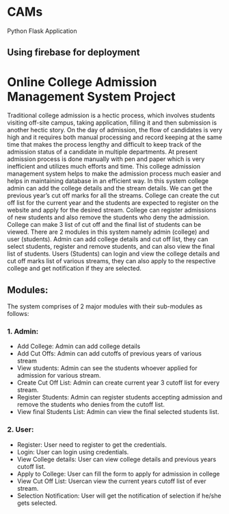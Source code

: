 # CAMs
Python Flask Application  

## Using firebase for deployment

# Online College Admission Management System Project

Traditional college admission is a hectic process, which involves students visiting off-site campus, taking application, filling it and then submission is another hectic story. On the day of admission, the flow of candidates is very high and it requires both manual processing and record keeping at the same time that makes the process lengthy and difficult to keep track of the admission status of a candidate in multiple departments. At present admission process is done manually with pen and paper which is very inefficient and utilizes much efforts and time. This college admission management system helps to make the admission process much easier and helps in maintaining database in an efficient way. In this system college admin can add the college details and the stream details. We can get the previous year’s cut off marks for all the streams. College can create the cut off list for the current year and the students are expected to register on the website and apply for the desired stream. College can register admissions of new students and also remove the students who deny the admission. College can make 3 list of cut off and the final list of students can be viewed. There are 2 modules in this system namely admin (college) and user (students). Admin can add college details and cut off list, they can select students, register and remove students, and can also view the final list of students. Users (Students) can login and view the college details and cut off marks list of various streams, they can also apply to the respective college and get notification if they are selected.
##	Modules:
The system comprises of 2 major modules with their sub-modules as follows:
### 1.  Admin:
+	Add College: Admin can add college details
+	Add Cut Offs: Admin can add cutoffs of previous years of various stream
+	View students: Admin can see the students whoever applied for admission for various stream.
+	Create Cut Off List: Admin can create current year 3 cutoff list for every stream.
+	Register Students: Admin can register students accepting admission and remove the students who denies from the cutoff list.
+	View final Students List: Admin can view the final selected students list.

### 2.	User:
+	Register: User need to register to get the credentials.
+	Login: User can login using credentials.
+	View College details: User can view college details and previous years cutoff list.
+	Apply to College: User can fill the form to apply for admission in college
+	View Cut Off List: Usercan view the current years cutoff list of ever stream.
+	Selection Notification: User will get the notification of selection if he/she gets selected.

